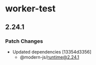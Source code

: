 # worker-test

## 2.24.1

### Patch Changes

- Updated dependencies [13354d3356]
  - @modern-js/runtime@2.24.1
